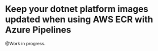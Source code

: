 # Keep your dotnet platform images updated when using AWS ECR with Azure Pipelines

@Work in progress.
